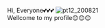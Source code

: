 Hi, Everyone💕💕💕
![pt12_200821](https://user-images.githubusercontent.com/71754731/130457643-6de59841-7ad6-463c-b62c-fbcb1b87aa6f.png)                                                               
 Wellcome to my profile😊😊😊


